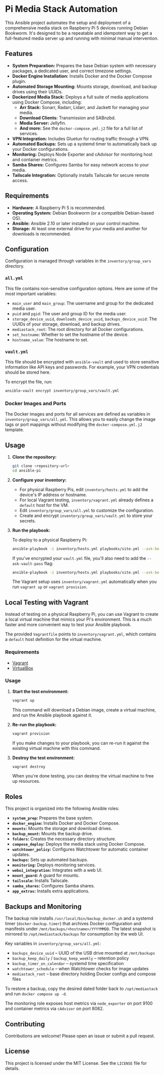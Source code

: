 # Pi Media Stack Automation

This Ansible project automates the setup and deployment of a comprehensive media stack on Raspberry Pi 5 devices running Debian Bookworm. It's designed to be a repeatable and idempotent way to get a full-featured media server up and running with minimal manual intervention.

## Features

*   **System Preparation:** Prepares the base Debian system with necessary packages, a dedicated user, and correct timezone settings.
*   **Docker Engine Installation:** Installs Docker and the Docker Compose plugin.
*   **Automated Storage Mounting:** Mounts storage, download, and backup drives using their UUIDs.
*   **Dockerized Media Stack:** Deploys a full suite of media applications using Docker Compose, including:
    *   **Arr Stack:** Sonarr, Radarr, Lidarr, and Jackett for managing your media.
    *   **Download Clients:** Transmission and SABnzbd.
    *   **Media Server:** Jellyfin.
    *   **And more:** See the `docker-compose.yml.j2` file for a full list of services.
*   **VPN Integration:** Includes Gluetun for routing traffic through a VPN.
*   **Automated Backups:** Sets up a systemd timer to automatically back up your Docker configurations.
*   **Monitoring:** Deploys Node Exporter and cAdvisor for monitoring host and container metrics.
*   **Samba Shares:** Configures Samba for easy network access to your media.
*   **Tailscale Integration:** Optionally installs Tailscale for secure remote access.

## Requirements

*   **Hardware:** A Raspberry Pi 5 is recommended.
*   **Operating System:** Debian Bookworm (or a compatible Debian-based OS).
*   **Ansible:** Ansible 2.10 or later installed on your control machine.
*   **Storage:** At least one external drive for your media and another for downloads is recommended.

## Configuration

Configuration is managed through variables in the `inventory/group_vars` directory.

### `all.yml`

This file contains non-sensitive configuration options. Here are some of the most important variables:

*   `main_user` and `main_group`: The username and group for the dedicated media user.
*   `puid` and `pgid`: The user and group ID for the media user.
*   `storage_device_uuid`, `downloads_device_uuid`, `backups_device_uuid`: The UUIDs of your storage, download, and backup drives.
*   `mediastack_root`: The root directory for all Docker configurations.
*   `set_hostname`: Whether to set the hostname of the device.
*   `hostname_value`: The hostname to set.

### `vault.yml`

This file should be encrypted with `ansible-vault` and used to store sensitive information like API keys and passwords. For example, your VPN credentials should be stored here.

To encrypt the file, run:

```bash
ansible-vault encrypt inventory/group_vars/vault.yml
```

### Docker Images and Ports

The Docker images and ports for all services are defined as variables in `inventory/group_vars/all.yml`. This allows you to easily change the image tags or port mappings without modifying the `docker-compose.yml.j2` template.

## Usage

1.  **Clone the repository:**

    ```bash
    git clone <repository-url>
    cd ansible-pi
    ```

2.  **Configure your inventory:**

    *   For physical Raspberry Pis, edit `inventory/hosts.yml` to add the device's IP address or hostname.
    *   For local Vagrant testing, `inventory/vagrant.yml` already defines a `default` host for the VM.
    *   Edit `inventory/group_vars/all.yml` to customize the configuration.
    *   Create and encrypt `inventory/group_vars/vault.yml` to store your secrets.

3.  **Run the playbook:**

    To deploy to a physical Raspberry Pi:

    ```bash
    ansible-playbook -i inventory/hosts.yml playbooks/site.yml --ask-become-pass
    ```

    If you've encrypted your `vault.yml` file, you'll also need to add the `--ask-vault-pass` flag:

    ```bash
    ansible-playbook -i inventory/hosts.yml playbooks/site.yml --ask-become-pass --ask-vault-pass
    ```

    The Vagrant setup uses `inventory/vagrant.yml` automatically when you run `vagrant up` or `vagrant provision`.

## Local Testing with Vagrant

Instead of testing on a physical Raspberry Pi, you can use Vagrant to create a local virtual machine that mimics your Pi's environment. This is a much faster and more convenient way to test your Ansible playbook.

The provided `Vagrantfile` points to `inventory/vagrant.yml`, which contains a `default` host definition for the virtual machine.

### Requirements

*   [Vagrant](https://www.vagrantup.com/downloads)
*   [VirtualBox](https://www.virtualbox.org/wiki/Downloads)

### Usage

1.  **Start the test environment:**

    ```bash
    vagrant up
    ```

    This command will download a Debian image, create a virtual machine, and run the Ansible playbook against it.

2.  **Re-run the playbook:**

    ```bash
    vagrant provision
    ```

    If you make changes to your playbook, you can re-run it against the existing virtual machine with this command.

3.  **Destroy the test environment:**

    ```bash
    vagrant destroy
    ```

    When you're done testing, you can destroy the virtual machine to free up resources.

## Roles

This project is organized into the following Ansible roles:

*   **`system_prep`:** Prepares the base system.
*   **`docker_engine`:** Installs Docker and Docker Compose.
*   **`mounts`:** Mounts the storage and download drives.
*   **`backup_mount`:** Mounts the backup drive.
*   **`folders`:** Creates the necessary directory structure.
*   **`compose_deploy`:** Deploys the media stack using Docker Compose.
*   **`watchtower_policy`:** Configures Watchtower for automatic container updates.
*   **`backups`:** Sets up automated backups.
*   **`monitoring`:** Deploys monitoring services.
*   **`webui_integration`:** Integrates with a web UI.
*   **`mount_guard`:** A guard for mounts.
*   **`tailscale`:** Installs Tailscale.
*   **`samba_shares`:** Configures Samba shares.
*   **`app_extras`:** Installs extra applications.

## Backups and Monitoring

The backup role installs `/usr/local/bin/backup_docker.sh` and a systemd timer (`docker-backup.timer`) that archives Docker configuration and manifests under `/mnt/backups/<hostname>/YYYYMMDD`. The latest snapshot is mirrored to `/opt/mediastack/backups` for consumption by the web UI.

Key variables in `inventory/group_vars/all.yml`:

- `backups_device_uuid` – UUID of the USB drive mounted at `/mnt/backups`
- `backup_keep_daily` / `backup_keep_weekly` – retention policy
- `backup_timer_on_calendar` – systemd time specification
- `watchtower_schedule` – when Watchtower checks for image updates
- `mediastack_root` – base directory holding Docker configs and compose files

To restore a backup, copy the desired dated folder back to `/opt/mediastack` and run `docker compose up -d`.

The monitoring role exposes host metrics via `node_exporter` on port 9100 and container metrics via `cAdvisor` on port 8082.

## Contributing

Contributions are welcome! Please open an issue or submit a pull request.

## License

This project is licensed under the MIT License. See the `LICENSE` file for details.